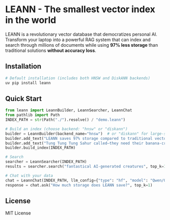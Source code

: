 # LEANN - The smallest vector index in the world

LEANN is a revolutionary vector database that democratizes personal AI. Transform your laptop into a powerful RAG system that can index and search through millions of documents while using **97% less storage** than traditional solutions **without accuracy loss**.

## Installation

```bash
# Default installation (includes both HNSW and DiskANN backends)
uv pip install leann
```

## Quick Start

```python
from leann import LeannBuilder, LeannSearcher, LeannChat
from pathlib import Path
INDEX_PATH = str(Path("./").resolve() / "demo.leann")

# Build an index (choose backend: "hnsw" or "diskann")
builder = LeannBuilder(backend_name="hnsw")  # or "diskann" for large-scale deployments
builder.add_text("LEANN saves 97% storage compared to traditional vector databases.")
builder.add_text("Tung Tung Tung Sahur called—they need their banana‑crocodile hybrid back")
builder.build_index(INDEX_PATH)

# Search
searcher = LeannSearcher(INDEX_PATH)
results = searcher.search("fantastical AI-generated creatures", top_k=1)

# Chat with your data
chat = LeannChat(INDEX_PATH, llm_config={"type": "hf", "model": "Qwen/Qwen3-0.6B"})
response = chat.ask("How much storage does LEANN save?", top_k=1)
```

## License

MIT License
